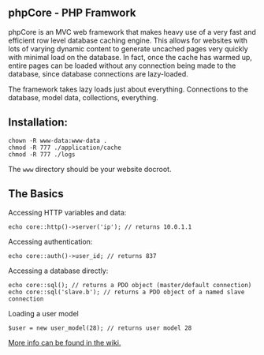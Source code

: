 phpCore - PHP Framwork
----------------------

phpCore is an MVC web framework that makes heavy use of a very fast and efficient row level database caching engine.
This allows for websites with lots of varying dynamic content to generate uncached pages very quickly with minimal load
on the database. In fact, once the cache has warmed up, entire pages can be loaded without any connection being made to
the database, since database connections are lazy-loaded.

The framework takes lazy loads just about everything. Connections to the database, model data, collections, everything.

Installation:
-------------

```
chown -R www-data:www-data .
chmod -R 777 ./application/cache
chmod -R 777 ./logs
```

The `www` directory should be your website docroot.

The Basics
----------

Accessing HTTP variables and data:

```
echo core::http()->server('ip'); // returns 10.0.1.1
```

Accessing authentication:

```
echo core::auth()->user_id; // returns 837
```

Accessing a database directly:

```
echo core::sql(); // returns a PDO object (master/default connection)
echo core::sql('slave.b'); // returns a PDO object of a named slave connection
```

Loading a user model

```
$user = new user_model(28); // returns user model 28
```

[More info can be found in the wiki.](https://github.com/neoform/phpCore/wiki/Entities)

